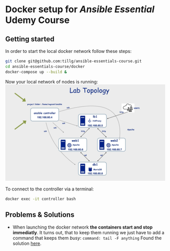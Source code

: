 # Docker setup for *Ansible Essential* Udemy Course

## Getting started

In order to start the local docker network follow these steps:

```bash
git clone git@github.com:tillg/ansible-essentials-course.git
cd ansible-essentials-course/docker
docker-compose up --build &
```

Now your local network of nodes is running:
![Lab Topology](../lab-topology.png)

To connect to the controller via a terminal:

```bash
docker exec -it controller bash
```

## Problems & Solutions

* When launching the docker network **the containers start and stop immediatly**. It turns out, that to keep them running we just have to add a command that keeps them _busy_: `command: tail -F anything` Found the solution [here](https://stackoverflow.com/questions/38546755/docker-compose-keep-container-running/45450456).